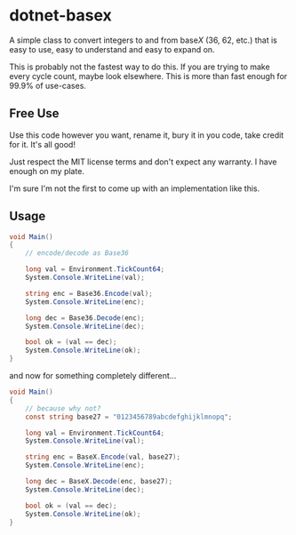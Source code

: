 # dotnet-basex
A simple class to convert integers to and from base*X* (36, 62, etc.) that is easy to use, easy to understand and easy to expand on.  

This is probably not the fastest way to do this.  If you are trying to make every cycle count, maybe look elsewhere.  This is more than fast enough for 99.9% of use-cases.

## Free Use
Use this code however you want, rename it, bury it in you code, take credit for it.  It's all good!

Just respect the MIT license terms and don't expect any warranty.  I have enough on my plate.

I'm sure I'm not the first to come up with an implementation like this.


## Usage
```csharp
void Main()
{
    // encode/decode as Base36

    long val = Environment.TickCount64;
    System.Console.WriteLine(val);

    string enc = Base36.Encode(val);
    System.Console.WriteLine(enc);

    long dec = Base36.Decode(enc);
    System.Console.WriteLine(dec);

    bool ok = (val == dec);
    System.Console.WriteLine(ok);
}
```

and now for something completely different...
```csharp
void Main()
{
    // because why not?
    const string base27 = "0123456789abcdefghijklmnopq";

    long val = Environment.TickCount64;
    System.Console.WriteLine(val);

    string enc = BaseX.Encode(val, base27);
    System.Console.WriteLine(enc);

    long dec = BaseX.Decode(enc, base27);
    System.Console.WriteLine(dec);

    bool ok = (val == dec);
    System.Console.WriteLine(ok);
}
```

